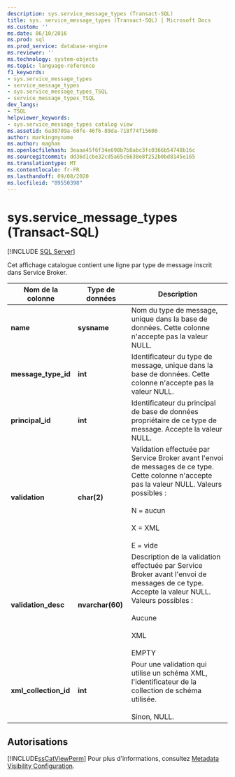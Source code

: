 ```yaml
---
description: sys.service_message_types (Transact-SQL)
title: sys. service_message_types (Transact-SQL) | Microsoft Docs
ms.custom: ''
ms.date: 06/10/2016
ms.prod: sql
ms.prod_service: database-engine
ms.reviewer: ''
ms.technology: system-objects
ms.topic: language-reference
f1_keywords:
- sys.service_message_types
- service_message_types
- sys.service_message_types_TSQL
- service_message_types_TSQL
dev_langs:
- TSQL
helpviewer_keywords:
- sys.service_message_types catalog view
ms.assetid: 6a38709a-60fe-46f6-89da-718f74f15600
author: markingmyname
ms.author: maghan
ms.openlocfilehash: 3eaaa45f6f34e690b7b8abc3fc0366b54748b16c
ms.sourcegitcommit: dd36d1cbe32cd5a65c6638e8f252b0bd8145e165
ms.translationtype: MT
ms.contentlocale: fr-FR
ms.lasthandoff: 09/08/2020
ms.locfileid: "89550398"
---
```

# <a name="sysservice_message_types-transact-sql"></a>sys.service_message_types (Transact-SQL)
[!INCLUDE [SQL Server](../../includes/applies-to-version/sqlserver.md)]

  Cet affichage catalogue contient une ligne par type de message inscrit dans Service Broker.
  
|Nom de la colonne|Type de données|Description|  
|-----------------|---------------|-----------------|  
|**name**|**sysname**|Nom du type de message, unique dans la base de données. Cette colonne n'accepte pas la valeur NULL.|  
|**message_type_id**|**int**|Identificateur du type de message, unique dans la base de données. Cette colonne n'accepte pas la valeur NULL.|  
|**principal_id**|**int**|Identificateur du principal de base de données propriétaire de ce type de message. Accepte la valeur NULL.|  
|**validation**|**char(2)**|Validation effectuée par Service Broker avant l'envoi de messages de ce type. Cette colonne n'accepte pas la valeur NULL. Valeurs possibles :<br /><br /> N = aucun<br /><br /> X = XML<br /><br /> E = vide|  
|**validation_desc**|**nvarchar(60)**|Description de la validation effectuée par Service Broker avant l'envoi de messages de ce type. Accepte la valeur NULL. Valeurs possibles :<br /><br /> Aucune<br /><br /> XML<br /><br /> EMPTY|  
|**xml_collection_id**|**int**|Pour une validation qui utilise un schéma XML, l'identificateur de la collection de schéma utilisée.<br /><br /> Sinon, NULL.|  
  
## <a name="permissions"></a>Autorisations  
 [!INCLUDE[ssCatViewPerm](../../includes/sscatviewperm-md.md)] Pour plus d'informations, consultez [Metadata Visibility Configuration](../../relational-databases/security/metadata-visibility-configuration.md).  
  
  
